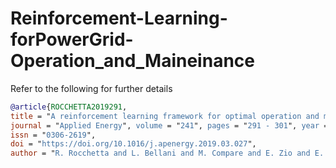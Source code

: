 # Reinforcement-Learning-forPowerGrid-Operation_and_Maineinance


Refer to the following for further details

``` bibtex
@article{ROCCHETTA2019291, 
title = "A reinforcement learning framework for optimal operation and maintenance of power grids",
journal = "Applied Energy", volume = "241", pages = "291 - 301", year = "2019",
issn = "0306-2619", 
doi = "https://doi.org/10.1016/j.apenergy.2019.03.027", 
author = "R. Rocchetta and L. Bellani and M. Compare and E. Zio and E. Patelli", }
```
